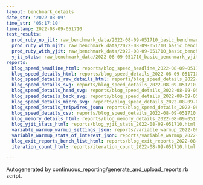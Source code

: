```yaml
---
layout: benchmark_details
date_str: '2022-08-09'
time_str: '05:17:10'
timestamp: 2022-08-09-051710
test_results:
  prod_ruby_no_jit: raw_benchmark_data/2022-08-09-051710_basic_benchmark_prod_ruby_no_jit.json
  prod_ruby_with_mjit: raw_benchmark_data/2022-08-09-051710_basic_benchmark_prod_ruby_with_mjit.json
  prod_ruby_with_yjit: raw_benchmark_data/2022-08-09-051710_basic_benchmark_prod_ruby_with_yjit.json
  yjit_stats: raw_benchmark_data/2022-08-09-051710_basic_benchmark_yjit_stats.json
reports:
  blog_speed_headline_html: reports/blog_speed_headline_2022-08-09-051710.html
  blog_speed_details_html: reports/blog_speed_details_2022-08-09-051710.html
  blog_speed_details_raw_details_html: reports/blog_speed_details_2022-08-09-051710.raw_details.html
  blog_speed_details_svg: reports/blog_speed_details_2022-08-09-051710.svg
  blog_speed_details_head_svg: reports/blog_speed_details_2022-08-09-051710.head.svg
  blog_speed_details_back_svg: reports/blog_speed_details_2022-08-09-051710.back.svg
  blog_speed_details_micro_svg: reports/blog_speed_details_2022-08-09-051710.micro.svg
  blog_speed_details_tripwires_json: reports/blog_speed_details_2022-08-09-051710.tripwires.json
  blog_speed_details_csv: reports/blog_speed_details_2022-08-09-051710.csv
  blog_memory_details_html: reports/blog_memory_details_2022-08-09-051710.html
  blog_yjit_stats_html: reports/blog_yjit_stats_2022-08-09-051710.html
  variable_warmup_warmup_settings_json: reports/variable_warmup_2022-08-09-051710.warmup_settings.json
  variable_warmup_stats_of_interest_json: reports/variable_warmup_2022-08-09-051710.stats_of_interest.json
  blog_exit_reports_bench_list_html: reports/blog_exit_reports_2022-08-09-051710.bench_list.html
  iteration_count_html: reports/iteration_count_2022-08-09-051710.html

---
```

Autogenerated by continuous_reporting/generate_and_upload_reports.rb script.
